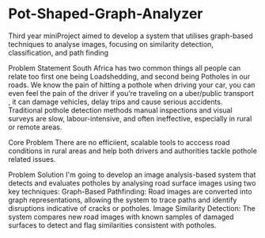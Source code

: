 # Pot-Shaped-Graph-Analyzer
Third year miniProject aimed to develop a system that utilises graph-based techniques to analyse images, focusing on similarity detection, classification, and path finding

Problem Statement
South Africa has two common things all people can relate too first one being Loadshedding, and second being Potholes in our roads.
We know the pain of hitting a pothole when driving your car, you can even feel the pain of the driver if you’re traveling on a uber/public transport , it can damage vehicles, delay trips and cause serious accidents.
Traditional pothole detection methods manual inspections and visual surveys are slow, labour-intensive, and often ineffective, especially in rural or remote areas.

Core Problem
There are no efficiient, scalable tools to acccess road conditions in rural areas and help both drivers and authorities tackle pothole related issues.

Problem Solution
I'm going to develop an image analysis-based system that detects and evaluates potholes by analysing road surface images using two key techniques:
Graph-Based Pathfinding: Road images are converted into graph representations, allowing the system to trace paths and identify disruptions indicative of cracks or potholes.
Image Similarity Detection: The system compares new road images with known samples of damaged surfaces to detect and flag similarities consistent with potholes.

